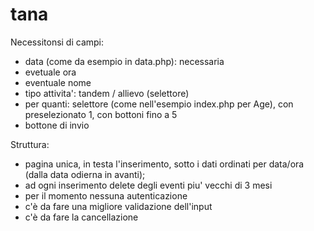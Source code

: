 # tana

Necessitonsi di campi:
* data  (come da esempio in data.php): necessaria
* evetuale ora
* eventuale nome
* tipo attivita': tandem / allievo (selettore)
* per quanti: selettore (come nell'esempio index.php per Age), con preselezionato 1, con bottoni fino a 5
* bottone di invio

Struttura:
* pagina unica, in testa l'inserimento, sotto i dati ordinati per data/ora (dalla data odierna in avanti);
* ad ogni inserimento delete degli eventi piu' vecchi di 3 mesi
* per il momento nessuna autenticazione
* c'è da fare una migliore validazione dell'input
* c'è da fare la cancellazione
